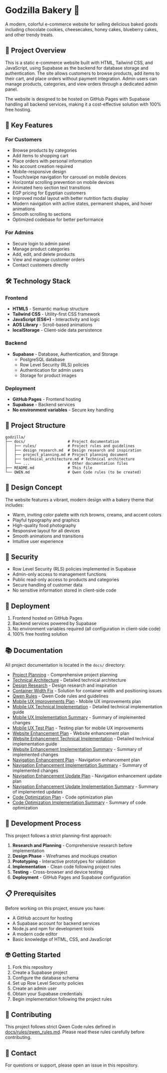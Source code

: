 # Godzilla Bakery 🧁

A modern, colorful e-commerce website for selling delicious baked goods including chocolate cookies, cheesecakes, honey cakes, blueberry cakes, and other trendy treats.

## 🎯 Project Overview

This is a static e-commerce website built with HTML, Tailwind CSS, and JavaScript, using Supabase as the backend for database storage and authentication. The site allows customers to browse products, add items to their cart, and place orders without payment integration. Admin users can manage products, categories, and view orders through a dedicated admin panel.

The website is designed to be hosted on GitHub Pages with Supabase handling all backend services, making it a cost-effective solution with 100% free hosting.

## 🚀 Key Features

### For Customers
- Browse products by categories
- Add items to shopping cart
- Place orders with personal information
- No account creation required
- Mobile-responsive design
- Touch/swipe navigation for carousel on mobile devices
- Horizontal scrolling prevention on mobile devices
- Animated hero section text transitions
- EGP pricing for Egyptian customers
- Improved modal layout with better nutrition facts display
- Modern navigation with active states, permanent shapes, and hover animations
- Smooth scrolling to sections
- Optimized codebase for better performance

### For Admins
- Secure login to admin panel
- Manage product categories
- Add, edit, and delete products
- View and manage customer orders
- Contact customers directly

## 🛠️ Technology Stack

### Frontend
- **HTML5** - Semantic markup structure
- **Tailwind CSS** - Utility-first CSS framework
- **JavaScript (ES6+)** - Interactivity and logic
- **AOS Library** - Scroll-based animations
- **localStorage** - Client-side data persistence

### Backend
- **Supabase** - Database, Authentication, and Storage
  - PostgreSQL database
  - Row Level Security (RLS) policies
  - Authentication for admin users
  - Storage for product images

### Deployment
- **GitHub Pages** - Frontend hosting
- **Supabase** - Backend services
- **No environment variables** - Secure key handling

## 📁 Project Structure

```
godzilla/
├── docs/                   # Project documentation
│   ├── rules/              # Project rules and guidelines
│   ├── design_research.md  # Design research and inspiration
│   ├── project_planning.md # Project planning document
│   ├── technical_architecture.md # Technical architecture
│   └── ...                 # Other documentation files
├── README.md               # This file
└── QWEN.md                 # Qwen Code rules (to be created)
```

## 🎨 Design Concept

The website features a vibrant, modern design with a bakery theme that includes:
- Warm, inviting color palette with rich browns, creams, and accent colors
- Playful typography and graphics
- High-quality food photography
- Responsive layout for all devices
- Smooth animations and transitions
- Intuitive user experience

## 🔐 Security

- Row Level Security (RLS) policies implemented in Supabase
- Admin-only access to management functions
- Public read-only access to products and categories
- Secure handling of customer data
- No sensitive information stored in client-side code

## 🚀 Deployment

1. Frontend hosted on GitHub Pages
2. Backend services powered by Supabase
3. No environment variables required (all configuration in client-side code)
4. 100% free hosting solution

## 📚 Documentation

All project documentation is located in the `docs/` directory:
- [Project Planning](docs/project_planning.md) - Comprehensive project planning
- [Technical Architecture](docs/technical_architecture.md) - Detailed technical architecture
- [Design Research](docs/design_research.md) - Design research and inspiration
- [Container Width Fix](docs/container-width-fix.md) - Solution for container width and positioning issues
- [Qwen Rules](docs/rules/qwen_rules.md) - Qwen Code rules and guidelines
- [Mobile UX Improvements Plan](docs/mobile-ux-improvements-plan.md) - Mobile UX improvements plan
- [Mobile UX Technical Implementation](docs/mobile-ux-technical-implementation.md) - Detailed technical implementation guide
- [Mobile UX Implementation Summary](docs/mobile-ux-implementation-summary.md) - Summary of implemented changes
- [Mobile UX Test Plan](docs/mobile-ux-test-plan.md) - Testing plan for mobile UX improvements
- [Website Enhancement Plan](docs/website-enhancement-plan.md) - Website enhancement plan
- [Website Enhancement Technical Implementation](docs/website-enhancement-technical-implementation.md) - Detailed technical implementation guide
- [Website Enhancement Implementation Summary](docs/website-enhancement-implementation-summary.md) - Summary of implemented changes
- [Navigation Enhancement Plan](docs/navigation-enhancement-plan.md) - Navigation enhancement plan
- [Navigation Enhancement Implementation Summary](docs/navigation-enhancement-implementation-summary.md) - Summary of implemented changes
- [Navigation Enhancement Update Plan](docs/navigation-enhancement-update-plan.md) - Navigation enhancement update plan
- [Navigation Enhancement Update Implementation Summary](docs/navigation-enhancement-update-implementation-summary.md) - Summary of implemented updates
- [Code Optimization Plan](docs/code-optimization-plan.md) - Code optimization plan
- [Code Optimization Implementation Summary](docs/code-optimization-implementation-summary.md) - Summary of code optimization

## 🤝 Development Process

This project follows a strict planning-first approach:
1. **Research and Planning** - Comprehensive research before implementation
2. **Design Phase** - Wireframes and mockups creation
3. **Prototyping** - Interactive prototypes for validation
4. **Implementation** - Clean code following project rules
5. **Testing** - Cross-browser and device testing
6. **Deployment** - GitHub Pages and Supabase configuration

## 📋 Prerequisites

Before working on this project, ensure you have:
- A GitHub account for hosting
- A Supabase account for backend services
- Node.js and npm for development tools
- A modern code editor
- Basic knowledge of HTML, CSS, and JavaScript

## 🤓 Getting Started

1. Fork this repository
2. Create a Supabase project
3. Configure the database schema
4. Set up Row Level Security policies
5. Create an admin user
6. Obtain your Supabase credentials
7. Begin implementation following the project rules

## 📝 Contributing

This project follows strict Qwen Code rules defined in [docs/rules/qwen_rules.md](docs/rules/qwen_rules.md). Please read these rules carefully before contributing.

## 📧 Contact

For questions or support, please open an issue in this repository.
